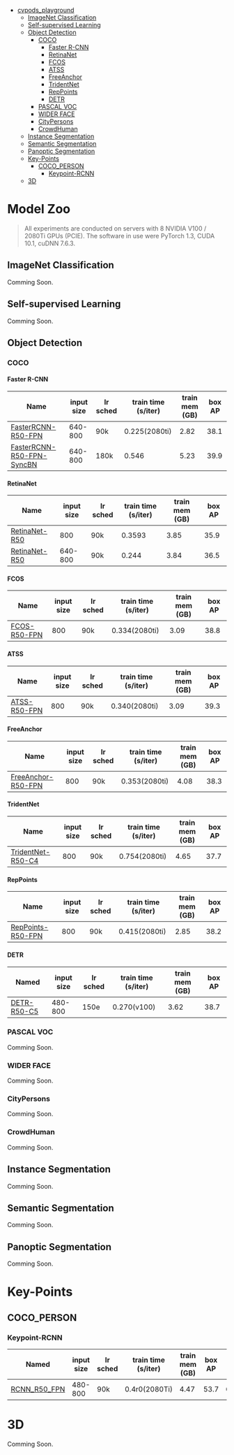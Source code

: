 - [cvpods_playground](#cvpods_playground)
  * [ImageNet Classification](#imagenet-classification)
  * [Self\-supervised Learning](#self--supervised-learning)
  * [Object Detection](#object-detection)
    + [COCO](#coco)
      - [Faster R-CNN](#faster-r-cnn)
      - [RetinaNet](#retinanet)
      - [FCOS](#fcos)
      - [ATSS](#atss)
      - [FreeAnchor](#freeanchor)
      - [TridentNet](#tridentnet)
      - [RepPoints](#reppoints)
      - [DETR](#detr)
    + [PASCAL VOC](#pascal-voc)
    + [WIDER FACE](#wider-face)
    + [CityPersons](#citypersons)
    + [CrowdHuman](#crowdhuman)
  * [Instance Segmentation](#instance-segmentation)
  * [Semantic Segmentation](#semantic-segmentation)
  * [Panoptic Segmentation](#panoptic-segmentation)
  * [Key\-Points](#key-points)
    + [COCO_PERSON](#coco_person)
      - [Keypoint\-RCNN](#keypoint-rcnn)
  * [3D](#3D)

# Model Zoo

> All experiments are conducted on servers with 8 NVIDIA V100 / 2080Ti GPUs (PCIE). The software in use were PyTorch 1.3, CUDA 10.1, cuDNN 7.6.3.

## ImageNet Classification

Comming Soon.

## Self\-supervised Learning

Comming Soon.

## Object Detection 

### COCO

#### Faster R-CNN

| Name                                                         | input size | lr sched | train time (s/iter) | train mem (GB) | box AP |
| ------------------------------------------------------------ | ---------- | -------- | ------------------- | -------------- | ------ |
| [FasterRCNN-R50-FPN](playground/detection/coco/rcnn/faster_rcnn.res50.fpn.coco.multiscale.1x) | 640-800    | 90k      | 0.225(2080ti)       | 2.82           | 38.1   |
| [FasterRCNN-R50-FPN-SyncBN](playground/detection/coco/rcnn/faster_rcnn.res50.fpn.coco.multiscale.2x.syncbn) | 640-800    | 180k     | 0.546               | 5.23           | 39.9   |

#### RetinaNet

| Name                                                         | input size | lr sched | train time (s/iter) | train mem (GB) | box AP |
| ------------------------------------------------------------ | ---------- | -------- | ------------------- | -------------- | ------ |
| [RetinaNet-R50](playground/detection/coco/retinanet/retinanet.res50.fpn.coco.800size.1x) | 800        | 90k      | 0.3593              | 3.85           | 35.9 |
| [RetinaNet-R50](playground/detection/coco/retinanet/retinanet.res50.fpn.coco.multiscale.1x) | 640-800    | 90k      | 0.244               | 3.84           | 36.5 |

#### FCOS

| Name                                                         | input size | lr sched | train time (s/iter) | train mem (GB) | box AP |
| ------------------------------------------------------------ | ---------- | -------- | ------------------- | -------------- |   --- |
| [FCOS-R50-FPN](playground/detection/coco/fcos/fcos.res50.fpn.coco.800size.1x) | 800        | 90k      | 0.334(2080ti)       | 3.09           | 38.8  |


#### ATSS

| Name                                                         | input size | lr sched | train time (s/iter) | train mem (GB) | box AP |
| ------------------------------------------------------------ | ---------- | -------- | ------------------- | -------------- |   --- |
| [ATSS-R50-FPN](playground/detection/coco/atss/atss.res50.fpn.coco.800size.1x) | 800        | 90k      | 0.340(2080ti)       | 3.09           | 39.3  |

#### FreeAnchor

| Name                                                         | input size | lr sched | train time (s/iter) | train mem (GB) | box AP |
| ------------------------------------------------------------ | ---------- | -------- | ------------------- | -------------- | --- |
| [FreeAnchor-R50-FPN](playground/detection/coco/free_anchor/free_anchor.res50.fpn.coco.800size.1x) | 800        | 90k      | 0.353(2080ti)       | 4.08           | 38.3  |

#### TridentNet

| Name                                                         | input size | lr sched | train time (s/iter) | train mem (GB) | box AP |
| ------------------------------------------------------------ | ---------- | -------- | ------------------- | -------------- | --- |
| [TridentNet-R50-C4](playground/detection/coco/tridentnet/tridentnet.res50.C4.coco.800size.1x) | 800        | 90k      | 0.754(2080ti)       | 4.65           | 37.7  |

#### RepPoints

| Name                                                         | input size | lr sched | train time (s/iter) | train mem (GB) | box AP |
| ------------------------------------------------------------ | ---------- | -------- | ------------------- | -------------- | --- |
| [RepPoints-R50-FPN](playground/detection/coco/reppoints/reppoints.res50.fpn.coco.800size.1x.partial_minmax) | 800        | 90k      | 0.415(2080ti)       | 2.85           | 38.2  |

#### DETR

| Named                                                        | input size | lr sched | train time (s/iter) | train mem (GB) | box AP |
| ------------------------------------------------------------ | ---------- | -------- | ------------------- | -------------- | --- |
| [DETR-R50-C5](playground/detection/coco/detr/detr.res50.c5.coco.multiscale.150e.bs16) | 480-800    | 150e     | 0.270(v100)         | 3.62           | 38.7   |


### PASCAL VOC

Comming Soon.

### WIDER FACE

Comming Soon.

### CityPersons

Comming Soon.

### CrowdHuman

Comming Soon.

## Instance Segmentation 

 Comming Soon.

## Semantic Segmentation

Comming Soon.

## Panoptic Segmentation

Comming Soon.

# Key-Points

## COCO_PERSON

### Keypoint-RCNN

| Named                                                        | input size | lr sched | train time (s/iter) | train mem (GB) |  box AP |  kp AP |
| ------------------------------------------------------------ | ---------- | -------- | ------------------- | -------------- | ------ |  ------ |
| [RCNN_R50_FPN](playground/keypoints/coco_person/rcnn/keypoint_rcnn.res50.FPN.coco_person.multiscale.1x) | 480-800    | 90k     | 0.4r0(2080Ti)       | 4.47      | 53.7 | 64.2 | 

# 3D

Comming Soon.
